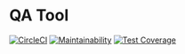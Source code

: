 # QA Tool

[![CircleCI](https://circleci.com/gh/2YY/qatool.svg?style=svg)](https://circleci.com/gh/2YY/qatool)
[![Maintainability](https://api.codeclimate.com/v1/badges/118077aa2faa8b421d1b/maintainability)](https://codeclimate.com/github/2YY/qatool/maintainability)
[![Test Coverage](https://api.codeclimate.com/v1/badges/118077aa2faa8b421d1b/test_coverage)](https://codeclimate.com/github/2YY/qatool/test_coverage)